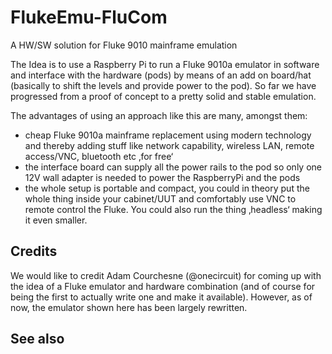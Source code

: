 # FlukeEmu-FluCom
A HW/SW solution for Fluke 9010 mainframe emulation

The Idea is to use a Raspberry Pi to run a Fluke 9010a emulator in software and interface with the hardware (pods) by means
of an add on board/hat (basically to shift the levels and provide power to the pod). So far we have progressed from a proof
of concept to a pretty solid and stable emulation.

The advantages of using an approach like this are many, amongst them:
* cheap Fluke 9010a mainframe replacement using modern technology and thereby adding stuff like network capability, wireless LAN, remote access/VNC, bluetooth etc ‚for free‘
* the interface board can supply all the power rails to the pod so only one 12V wall adapter is needed to power the RaspberryPi and the pods
* the whole setup is portable and compact, you could in theory put the whole thing inside your cabinet/UUT and comfortably use VNC to remote control the Fluke. You could also run the thing ‚headless‘ making it even smaller.

## Credits
We would like to credit Adam Courchesne (@onecircuit) for coming up with the idea of a Fluke emulator and hardware combination
(and of course for being the first to actually write one and make it available). However, as of now, the emulator shown
here has been largely rewritten.

## See also

